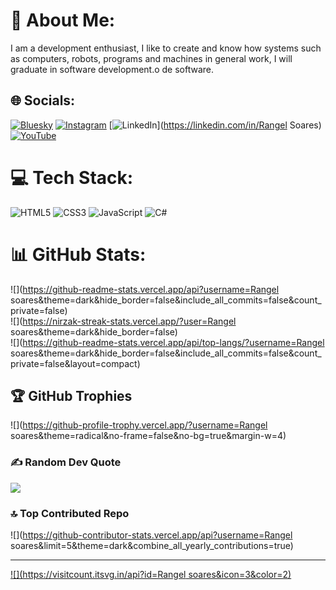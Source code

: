# 💫 About Me:
I am a development enthusiast, I like to create and know how systems such as computers, robots, programs and machines in general work, I will graduate in software development.o de software.


## 🌐 Socials:
[![Bluesky](https://img.shields.io/badge/bluesky-0285FF?style=for-the-badge&logo=bluesky&logoColor=%23FFFFFF)](https://bsky.app/profile/Hruntherz) [![Instagram](https://img.shields.io/badge/Instagram-%23E4405F.svg?logo=Instagram&logoColor=white)](https://instagram.com/melorangel_) [![LinkedIn](https://img.shields.io/badge/LinkedIn-%230077B5.svg?logo=linkedin&logoColor=white)](https://linkedin.com/in/Rangel Soares) [![YouTube](https://img.shields.io/badge/YouTube-%23FF0000.svg?logo=YouTube&logoColor=white)](https://youtube.com/@Hruntherz) 

# 💻 Tech Stack:
![HTML5](https://img.shields.io/badge/html5-%23E34F26.svg?style=for-the-badge&logo=html5&logoColor=white) ![CSS3](https://img.shields.io/badge/css3-%231572B6.svg?style=for-the-badge&logo=css3&logoColor=white) ![JavaScript](https://img.shields.io/badge/javascript-%23323330.svg?style=for-the-badge&logo=javascript&logoColor=%23F7DF1E) ![C#](https://img.shields.io/badge/c%23-%23239120.svg?style=for-the-badge&logo=csharp&logoColor=white)
# 📊 GitHub Stats:
![](https://github-readme-stats.vercel.app/api?username=Rangel soares&theme=dark&hide_border=false&include_all_commits=false&count_private=false)<br/>
![](https://nirzak-streak-stats.vercel.app/?user=Rangel soares&theme=dark&hide_border=false)<br/>
![](https://github-readme-stats.vercel.app/api/top-langs/?username=Rangel soares&theme=dark&hide_border=false&include_all_commits=false&count_private=false&layout=compact)

## 🏆 GitHub Trophies
![](https://github-profile-trophy.vercel.app/?username=Rangel soares&theme=radical&no-frame=false&no-bg=true&margin-w=4)

### ✍️ Random Dev Quote
![](https://quotes-github-readme.vercel.app/api?type=vetical&theme=tokyonight)

### 🔝 Top Contributed Repo
![](https://github-contributor-stats.vercel.app/api?username=Rangel soares&limit=5&theme=dark&combine_all_yearly_contributions=true)

---
[![](https://visitcount.itsvg.in/api?id=Rangel soares&icon=3&color=2)](https://visitcount.itsvg.in)

<!-- Proudly created with GPRM ( https://gprm.itsvg.in ) -->
